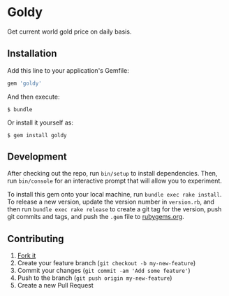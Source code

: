 # Goldy

Get current world gold price on daily basis. 

## Installation

Add this line to your application's Gemfile:

```ruby
gem 'goldy'
```

And then execute:

    $ bundle

Or install it yourself as:

    $ gem install goldy



## Development

After checking out the repo, run `bin/setup` to install dependencies. Then, run `bin/console` for an interactive prompt that will allow you to experiment.

To install this gem onto your local machine, run `bundle exec rake install`. To release a new version, update the version number in `version.rb`, and then run `bundle exec rake release` to create a git tag for the version, push git commits and tags, and push the `.gem` file to [rubygems.org](https://rubygems.org).

## Contributing

1. [Fork it]( https://github.com/alifjamaluddin/goldy/fork )
2. Create your feature branch (`git checkout -b my-new-feature`)
3. Commit your changes (`git commit -am 'Add some feature'`)
4. Push to the branch (`git push origin my-new-feature`)
5. Create a new Pull Request
